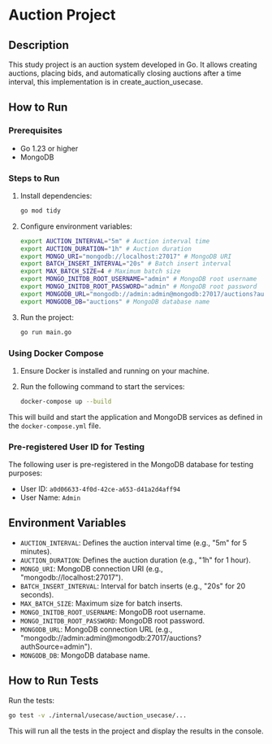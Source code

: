 # Auction Project

## Description
This study project is an auction system developed in Go. It allows creating auctions, placing bids, and automatically closing auctions after a time interval, this implementation is in create_auction_usecase.

## How to Run

### Prerequisites
- Go 1.23 or higher
- MongoDB

### Steps to Run

1. Install dependencies:
   ```sh
   go mod tidy
   ```

2. Configure environment variables:
   ```sh
   export AUCTION_INTERVAL="5m" # Auction interval time
   export AUCTION_DURATION="1h" # Auction duration
   export MONGO_URI="mongodb://localhost:27017" # MongoDB URI
   export BATCH_INSERT_INTERVAL="20s" # Batch insert interval
   export MAX_BATCH_SIZE=4 # Maximum batch size
   export MONGO_INITDB_ROOT_USERNAME="admin" # MongoDB root username
   export MONGO_INITDB_ROOT_PASSWORD="admin" # MongoDB root password
   export MONGODB_URL="mongodb://admin:admin@mongodb:27017/auctions?authSource=admin" # MongoDB URL
   export MONGODB_DB="auctions" # MongoDB database name
   ```

3. Run the project:
   ```sh
   go run main.go
   ```

### Using Docker Compose

1. Ensure Docker is installed and running on your machine.

2. Run the following command to start the services:
   ```sh
   docker-compose up --build
   ```

This will build and start the application and MongoDB services as defined in the `docker-compose.yml` file.

### Pre-registered User ID for Testing

The following user is pre-registered in the MongoDB database for testing purposes:
- User ID: `a0d06633-4f0d-42ce-a653-d41a2d4aff94`
- User Name: `Admin`

## Environment Variables

- `AUCTION_INTERVAL`: Defines the auction interval time (e.g., "5m" for 5 minutes).
- `AUCTION_DURATION`: Defines the auction duration (e.g., "1h" for 1 hour).
- `MONGO_URI`: MongoDB connection URI (e.g., "mongodb://localhost:27017").
- `BATCH_INSERT_INTERVAL`: Interval for batch inserts (e.g., "20s" for 20 seconds).
- `MAX_BATCH_SIZE`: Maximum size for batch inserts.
- `MONGO_INITDB_ROOT_USERNAME`: MongoDB root username.
- `MONGO_INITDB_ROOT_PASSWORD`: MongoDB root password.
- `MONGODB_URL`: MongoDB connection URL (e.g., "mongodb://admin:admin@mongodb:27017/auctions?authSource=admin").
- `MONGODB_DB`: MongoDB database name.

## How to Run Tests

Run the tests:
   ```sh
   go test -v ./internal/usecase/auction_usecase/...
   ```

This will run all the tests in the project and display the results in the console.